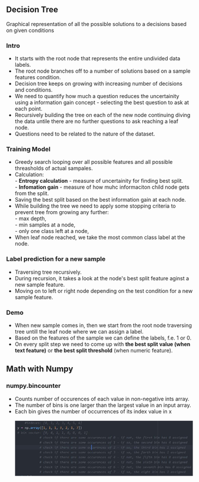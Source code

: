 <h2>Decision Tree</h2>
<p>Graphical representation of all the possible solutions to a decisions based on given conditions</p>
<h3>Intro</h3>
<ul>
  <li>It starts with the root node that represents the entire undivided data labels.</li>
  <li>The root node branches off to a number of solutions based on a sample features condition.</li>
  <li>Decision tree keeps on growing with increasing number of decisions and conditions.</li>
  <li>We need to quantify how much a question reduces the uncertainity using a information gain concept - selecting the best question to ask at each point.</li>
  <li>Recursively building the tree on each of the new node continuing diving the data untile there are no further questions to ask reaching a leaf node.</li>
  <li>Questions need to be related to the nature of the dataset.</li>
</ul>

<h3>Training Model</h3>
<ul>
  <li>Greedy search looping over all possible features and all possible threasholds of actual sampales.</li>
  <li>Calculation:
    <br>
    - <b>Entropy calculation</b> - measure of uncertainity for finding best split.<br>
    - <b>Infomation gain</b> - measure of how muhc informaciton child node gets from the split.<br>
  </li>
  <li>Saving the best split based on the best information gain at each node.</li>
  <li>While building the tree we need to apply some stopping criteria to prevent tree from growing any further:
    <br>
    - max depth,<br>
    - min samples at a node,<br>
    - only one class left at a node,<br>
  </li>
  <li>When leaf node reached, we take the most common class label at the node.</li>
</ul>

<h3>Label prediction for a new sample</h3>
<ul>
  <li>Traversing tree recursively.</li>
  <li>During recursion, it takes a look at the node's best split feature aginst a new sample feature.</li>
  <li>Moving on to left or right node depending on the test condition for a new sample feature.</li>
</ul>

<h3>Demo</h3>
<ul>
  <li>When new sample comes in, then we start from the root node traversing tree untill the leaf node where we can assign a label.</li>
  <li>Based on the features of the sample we can define the labels, f.e. 1 or 0.</li>
  <li>On every split step we need to come up with <b>the best split value (when text feature)</b> or <b>the best split threshold</b> (when numeric feature).</li>
</ul>


<h2>Math with Numpy</h2>
<h3>numpy.bincounter</h3>
<ul>
  <li>Counts number of occurences of each value in non-negative ints array.</li>
  <li>The number of bins is one larger than the largest value in an input array.</li>
  <li>Each bin gives the number of occurrences of its index value in x</li>
  <br>
  <img src="images/bincounter.JPG">
</ul>
